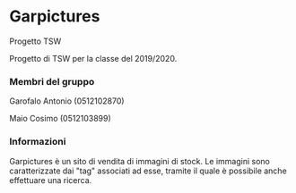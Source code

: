 # Garpictures
Progetto TSW

Progetto di TSW per la classe del 2019/2020.


### Membri del gruppo
 
Garofalo Antonio (0512102870)
 
Maio Cosimo (0512103899)

### Informazioni

Garpictures è un sito di vendita di immagini di stock. Le immagini sono caratterizzate dai "tag" associati ad esse, tramite il quale è possibile anche effettuare una ricerca. 
